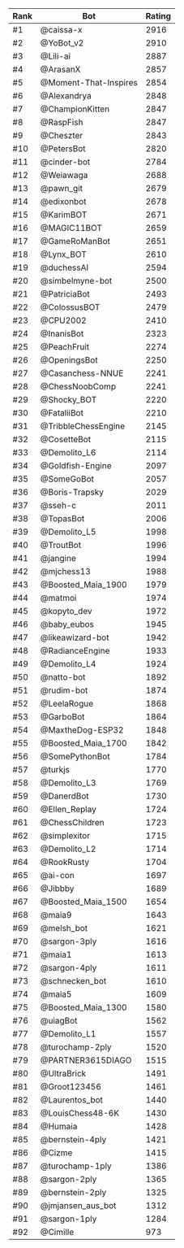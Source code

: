 Rank|Bot|Rating
---|---|---
#1|@caissa-x|2916
#2|@YoBot_v2|2910
#3|@Lili-ai|2887
#4|@ArasanX|2857
#5|@Moment-That-Inspires|2854
#6|@Alexandrya|2848
#7|@ChampionKitten|2847
#8|@RaspFish|2847
#9|@Cheszter|2843
#10|@PetersBot|2820
#11|@cinder-bot|2784
#12|@Weiawaga|2688
#13|@pawn_git|2679
#14|@edixonbot|2678
#15|@KarimBOT|2671
#16|@MAGIC11BOT|2659
#17|@GameRoManBot|2651
#18|@Lynx_BOT|2610
#19|@duchessAI|2594
#20|@simbelmyne-bot|2500
#21|@PatriciaBot|2493
#22|@ColossusBOT|2479
#23|@CPU2002|2410
#24|@InanisBot|2323
#25|@PeachFruit|2274
#26|@OpeningsBot|2250
#27|@Casanchess-NNUE|2241
#28|@ChessNoobComp|2241
#29|@Shocky_BOT|2220
#30|@FataliiBot|2210
#31|@TribbleChessEngine|2145
#32|@CosetteBot|2115
#33|@Demolito_L6|2114
#34|@Goldfish-Engine|2097
#35|@SomeGoBot|2057
#36|@Boris-Trapsky|2029
#37|@sseh-c|2011
#38|@TopasBot|2006
#39|@Demolito_L5|1998
#40|@TroutBot|1996
#41|@jangine|1994
#42|@mjchess13|1988
#43|@Boosted_Maia_1900|1979
#44|@matmoi|1974
#45|@kopyto_dev|1972
#46|@baby_eubos|1945
#47|@likeawizard-bot|1942
#48|@RadianceEngine|1933
#49|@Demolito_L4|1924
#50|@natto-bot|1892
#51|@rudim-bot|1874
#52|@LeelaRogue|1868
#53|@GarboBot|1864
#54|@MaxtheDog-ESP32|1848
#55|@Boosted_Maia_1700|1842
#56|@SomePythonBot|1784
#57|@turkjs|1770
#58|@Demolito_L3|1769
#59|@DanerdBot|1730
#60|@Ellen_Replay|1724
#61|@ChessChildren|1723
#62|@simplexitor|1715
#63|@Demolito_L2|1714
#64|@RookRusty|1704
#65|@ai-con|1697
#66|@Jibbby|1689
#67|@Boosted_Maia_1500|1654
#68|@maia9|1643
#69|@melsh_bot|1621
#70|@sargon-3ply|1616
#71|@maia1|1613
#72|@sargon-4ply|1611
#73|@schnecken_bot|1610
#74|@maia5|1609
#75|@Boosted_Maia_1300|1580
#76|@uiagBot|1562
#77|@Demolito_L1|1557
#78|@turochamp-2ply|1520
#79|@PARTNER3615DIAGO|1515
#80|@UltraBrick|1491
#81|@Groot123456|1461
#82|@Laurentos_bot|1440
#83|@LouisChess48-6K|1430
#84|@Humaia|1428
#85|@bernstein-4ply|1421
#86|@Cizme|1415
#87|@turochamp-1ply|1386
#88|@sargon-2ply|1365
#89|@bernstein-2ply|1325
#90|@jmjansen_aus_bot|1312
#91|@sargon-1ply|1284
#92|@Cimille|973
